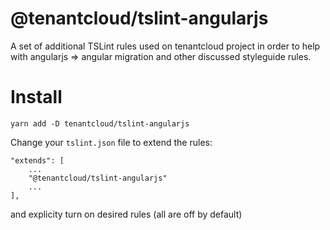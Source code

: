 # @tenantcloud/tslint-angularjs

A set of additional TSLint rules used on tenantcloud project in order to help with angularjs => angular migration and other discussed styleguide rules.

# Install

```
yarn add -D tenantcloud/tslint-angularjs
```

Change your `tslint.json` file to extend the rules:

```
"extends": [
    ...
    "@tenantcloud/tslint-angularjs"
    ...
],
```

and explicity turn on desired rules (all are off by default)
